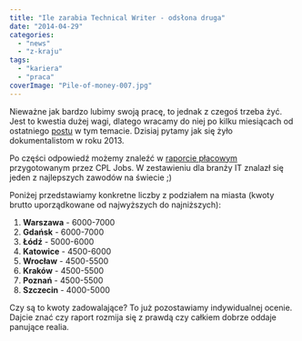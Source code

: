 ```yaml
---
title: "Ile zarabia Technical Writer - odsłona druga"
date: "2014-04-29"
categories: 
  - "news"
  - "z-kraju"
tags: 
  - "kariera"
  - "praca"
coverImage: "Pile-of-money-007.jpg"
---
```


Nieważne jak bardzo lubimy swoją pracę, to jednak z czegoś trzeba żyć. Jest to kwestia dużej wagi, dlatego wracamy do niej po kilku miesiącach od ostatniego [postu](http://techwriter.pl/ile-zarabia-technical-writer/ "Ile zarabia technical writer?") w tym temacie. Dzisiaj pytamy jak się żyło dokumentalistom w roku 2013.

Po części odpowiedź możemy znaleźć w [raporcie płacowym](https://www.google.pl/url?sa=t&source=web&rct=j&ei=g4lZU92SDKGB4gT7-IGQAQ&url=http://cpljobs.pl/Documents/CPL%2520Jobs%2520-%2520Raport%2520P%25C5%2582acowy%25202014%2520-%2520Podsumowanie%25202013.pdf&cd=1&ved=0CCYQFjAA&usg=AFQjCNEWD09fLWCV4vXW2CNkwmmGC4WdNQ) przygotowanym przez CPL Jobs. W zestawieniu dla branży IT znalazł się jeden z najlepszych zawodów na świecie ;)

Poniżej przedstawiamy konkretne liczby z podziałem na miasta (kwoty brutto uporządkowane od najwyższych do najniższych):

1. **Warszawa** - 6000-7000
2. **Gdańsk** - 6000-7000
3. **Łódź** - 5000-6000
4. **Katowice** - 4500-6000
5. **Wrocław** - 4500-5500
6. **Kraków** - 4500-5500
7. **Poznań** - 4500-5500
8. **Szczecin** - 4000-5000

Czy są to kwoty zadowalające? To już pozostawiamy indywidualnej ocenie. Dajcie znać czy raport rozmija się z prawdą czy całkiem dobrze oddaje panujące realia.
